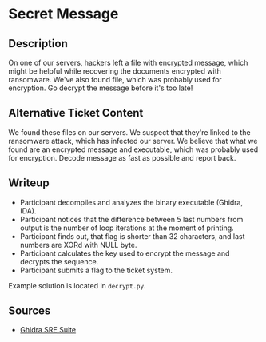 # Secret Message

## Description

On one of our servers, hackers left a file with encrypted message, which might be helpful while recovering the documents encrypted with ransomware. We've also found file, which was probably used for encryption. Go decrypt the message before it's too late!

## Alternative Ticket Content

We found these files on our servers. We suspect that they're linked to the ransomware attack, which has infected our server. We believe that what we found are an encrypted message and executable, which was probably used for encryption. Decode message as fast as possible and report back.

## Writeup

-   Participant decompiles and analyzes the binary executable (Ghidra, IDA).
-   Participant notices that the difference between 5 last numbers from output is the number of loop iterations at the moment of printing.
-   Participant finds out, that flag is shorter than 32 characters, and last numbers are XORd with NULL byte.
-   Participant calculates the key used to encrypt the message and decrypts the sequence.
-   Participant submits a flag to the ticket system.

Example solution is located in `decrypt.py`.

## Sources

-   [Ghidra SRE Suite](https://ghidra-sre.org/)
